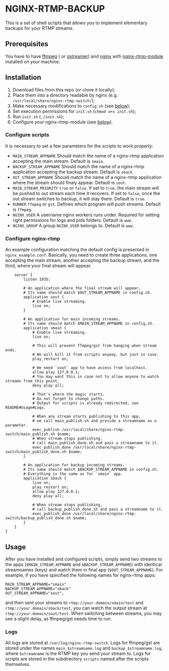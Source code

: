 # NGINX-RTMP-BACKUP
This is a set of shell scripts that allows you to implement elementary backups for your RTMP streams.
## Prerequisites
You have to have [ffmpeg](https://www.ffmpeg.org) ( or [gstreamer](https://gstreamer.freedesktop.org/)) and [nginx](https://nginx.ru/en/) with [nginx-rtmp-module](https://github.com/sergey-dryabzhinsky/nginx-rtmp-module) installed on your machine.

## Installation
1. Download files from this repo (or clone it locally);
2. Place them into a directory readable by nginx (e.g. `/usr/local/share/nginx-rtmp-switch/`);
3. Make necessary modifications to `config.sh` (see [below](#configure-scripts));
4. Set execution permissions for `init.sh` (`chmod a+x init.sh`);
5. Run `init.sh` (`./init.sh`);
6. Configure your nginx-rtmp-module (see [below](#configure-nginx-rtmp)).

### Configure scripts
It is necessary to set a few parameters for the scripts to work properly:
* `MAIN_STREAM_APPNAME`
Should match the name of a nginx-rtmp application accepting the main stream.
Default is `smain`.
* `BACKUP_STREAM_APPNAME`
Should match the name of a nginx-rtmp application accepting the backup stream.
Default is `sback`.
* `OUT_STREAM_APPNAME`
Should match the name of a nginx-rtmp application where the stream should finaly appear.
Default is `sout`.
* `MAIN_STREAM_PRIORITY`
`true` or `false`. If set to `true`, the main stream will be pushed to out stream each time it recovers. If set to `false`, once the out stream switches to backup, it will stay there.
Default is `true`.
* `RUNNER`
`ffmpeg` or `gst`. Defines which program will push streams.
Default is `ffmpeg`.
* `NGINX_USER`
A username nginx workers runs under. Required for setting right permissions for logs and pids folders.
Default is `www`.
* `NGINX_GROUP`
A group `NGINX_USER` belongs to.
Default is `www`.

### Configure nginx-rtmp
An example configuration matching the default config is presented in `nginx_example.conf`.
Basically, you need to create three applications, one accepting the main stream, another accepting the backup stream, and the third, where your final stream will appear.

```rtmp {
    server {
        listen 1935;

        # An application where the final stream will appear.
        # Its name should match $OUT_STREAM_APPNAME in config.sh.
        application sout {
            # Enable live streaming.
            live on;
        }

        # An application for main incoming streams.
        # Its name should match $MAIN_STREAM_APPNAME in config.sh.
        application smain {
            # Enable live streaming.
            live on;

            # This will prevent ffmpeg/gst from hanging when stream ends.
            # We will kill it from scripts anyway, but just in case.
            play_restart on;

            # We need `sout` app to have access from localhost.
            allow play 127.0.0.1;
            # You may want this in case not to allow anyone to watch streams from this point.
            deny play all;

            # That's where the magic starts.
            # Do not forget to change paths.
            # Output for scripts is already redirected, see README#Usage#Logs.

            # When any stream starts publishing to this app,
            # we call main_publish.sh and provide a streamname as a parameter.
            exec_publish /usr/local/share/nginx-rtmp-switch/main_publish.sh $name;
            # When stream stops publishing,
            # call main_publish_done.sh and pass a streamname to it.
            exec_publish_done /usr/local/share/nginx-rtmp-switch/main_publish_done.sh $name;
        }

        # An application for backup incoming streams.
        # Its name should match $BACKUP_STREAM_APPNAME in config.sh.
        # Everything is the same as for `smain` app.
        application sback {
            live on;
            play_restart on;
            allow play 127.0.0.1;
            deny play all;

            # When stream stops publishing,
            # call backup_publish_done.sh and pass a streamname to it.
            exec_publish_done /usr/local/share/nginx-rtmp-switch/backup_publish_done.sh $name;
        }
    }
}
```


## Usage
After you have installed and configured scripts, simply send two streams to the apps (`$MAIN_STREAM_APPNAME` and `$BACKUP_STREAM_APPNAME`) with identical streamnames (keys) and watch them in final app (`$OUT_STREAM_APPNAME`).
For example, if you have specified the following names for nginx-rtmp apps:

```config {
MAIN_STREAM_APPNAME="smain"
BACKUP_STREAM_APPNAME="sback"
OUT_STREAM_APPNAME="sout",

```

and then sent your streams to `rtmp://your.domain/smain/test` and `rtmp://your.domain/sback/test`, you can watch the output stream at `rtmp://your.domain/sout/test`.
When switching between streams, you may see a slight delay, as ffmpeg/gst needs time to run.
### Logs
All logs are stored at `/var/log/nginx-rtmp-switch`.
Logs for ffmpeg/gst are stored under the names `main_$streamname.log` and `backup_$streamname.log`, where `$streamname` is the RTMP key you send your stream to.
Logs for scripts are stored in the subdirectory `scripts` named after the scripts themselves.

